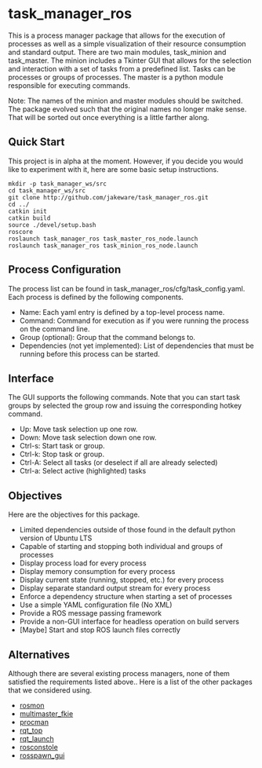 # task_manager_ros

This is a process manager package that allows for the execution of processes as well as a simple visualization of their resource consumption and standard output.  There are two main modules, task_minion and task_master.  The minion includes a Tkinter GUI that allows for the selection and interaction with a set of tasks from a predefined list.  Tasks can be processes or groups of processes.  The master is a python module responsible for executing commands.

Note: The names of the minion and master modules should be switched.  The package evolved such that the original names no longer make sense.  That will be sorted out once everything is a little farther along.

## Quick Start

This project is in alpha at the moment.  However, if you decide you would like to experiment with it, here are some basic setup instructions.

```
mkdir -p task_manager_ws/src
cd task_manager_ws/src
git clone http://github.com/jakeware/task_manager_ros.git
cd ../
catkin init
catkin build
source ./devel/setup.bash
roscore
roslaunch task_manager_ros task_master_ros_node.launch
roslaunch task_manager_ros task_minion_ros_node.launch
```

## Process Configuration

The process list can be found in task_manager_ros/cfg/task_config.yaml.  Each process is defined by the following components.

* Name: Each yaml entry is defined by a top-level process name.
* Command: Command for execution as if you were running the process on the command line.
* Group (optional): Group that the command belongs to.
* Dependencies (not yet implemented): List of dependencies that must be running before this process can be started.

## Interface

The GUI supports the following commands.  Note that you can start task groups by selected the group row and issuing the corresponding hotkey command.

* Up: Move task selection up one row.
* Down: Move task selection down one row.
* Ctrl-s: Start task or group.
* Ctrl-k: Stop task or group.
* Ctrl-A: Select all tasks (or deselect if all are already selected)
* Ctrl-a: Select active (highlighted) tasks

## Objectives

Here are the objectives for this package.

* Limited dependencies outside of those found in the default python version of Ubuntu LTS
* Capable of starting and stopping both individual and groups of processes
* Display process load for every process
* Display memory consumption for every process
* Display current state (running, stopped, etc.) for every process
* Display separate standard output stream for every process
* Enforce a dependency structure when starting a set of processes
* Use a simple YAML configuration file (No XML)
* Provide a ROS message passing framework
* Provide a non-GUI interface for headless operation on build servers
* [Maybe] Start and stop ROS launch files correctly

## Alternatives

Although there are several existing process managers, none of them satisfied the requirements listed above..  Here is a list of the other packages that we considered using.

* [rosmon](https://github.com/xqms/rosmon)
* [multimaster_fkie](https://github.com/fkie/multimaster_fkie)
* [procman](https://github.com/ashuang/procman)
* [rqt_top](https://github.com/ros-visualization/rqt_top)
* [rqt_launch](https://github.com/ros-visualization/rqt_launch)
* [rosconstole](https://github.com/ros/rosconsole)
* [rosspawn_gui](https://github.com/timn/rosspawn_gui)
